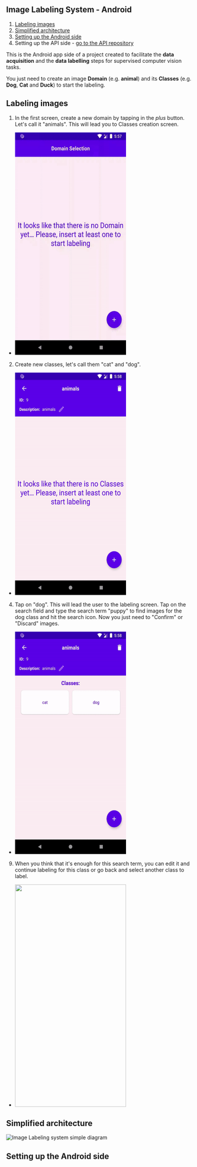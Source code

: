 ## Image Labeling System - Android
1. [Labeling images](#labeling-images)
2. [Simplified architecture](#simplified-architecture)
3. [Setting up the Android side](#setting-up-the-android-side)
4. Setting up the API side - [go to the API repository](https://github.com/MaximoDouglas/image-labeling-api)

This is the Android app side of a project created to facilitate the __data acquisition__ and the __data labelling__ steps for supervised computer vision tasks. 

You just need to create an image __Domain__ (e.g. **animal**) and its __Classes__ (e.g. **Dog**, **Cat** and **Duck**) to start the labeling.

## Labeling images

1. In the first screen, create a new domain by tapping in the *plus* button. Let's call it "animals". This will lead you to Classes creation screen.
  * <img src="docs/1.gif" width="300" height="600" />
2. Create new classes, let's call them "cat" and "dog".
  * <img src="docs/2-3.gif" width="300" height="600" />
4. Tap on "dog". This will lead the user to the labeling screen. Tap on the search field and type the search term "puppy" to find images for the dog class and hit the search icon. Now you just need to "Confirm" or "Discard" images. 
  * <img src="docs/4-5-6.gif" width="300" height="600" />
9. When you think that it's enough for this search term, you can edit it and continue labeling for this class or go back and select another class to label. 
  * <img src="docs/7.gif" width="300" height="600" />

## Simplified architecture
![Image Labeling system simple diagram](image-labeling.png)

## Setting up the Android side

